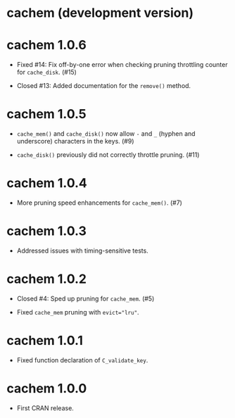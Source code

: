 # cachem (development version)

cachem 1.0.6
============

* Fixed #14: Fix off-by-one error when checking pruning throttling counter for `cache_disk`. (#15)

* Closed #13: Added documentation for the `remove()` method.

cachem 1.0.5
============

* `cache_mem()` and `cache_disk()` now allow `-` and `_` (hyphen and underscore) characters in the keys. (#9)

* `cache_disk()` previously did not correctly throttle pruning. (#11)

cachem 1.0.4
============

* More pruning speed enhancements for `cache_mem()`. (#7)

cachem 1.0.3
============

* Addressed issues with timing-sensitive tests.

cachem 1.0.2
============

* Closed #4: Sped up pruning for `cache_mem`. (#5)

* Fixed `cache_mem` pruning with `evict="lru"`.

cachem 1.0.1
============

* Fixed function declaration of `C_validate_key`.

cachem 1.0.0
============

* First CRAN release.

